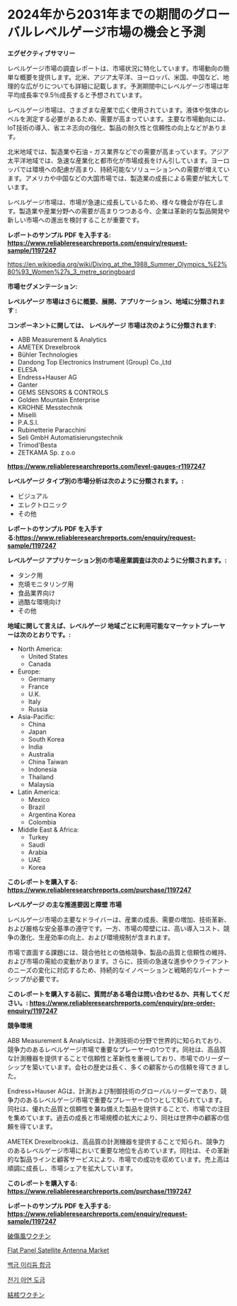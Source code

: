 <p><h1>2024年から2031年までの期間のグローバルレベルゲージ市場の機会と予測</h1></p><p><strong>エグゼクティブサマリー</strong></p>
<p><p>レベルゲージ市場の調査レポートは、市場状況に特化しています。市場動向の簡単な概要を提供します。北米、アジア太平洋、ヨーロッパ、米国、中国など、地理的な広がりについても詳細に記載します。予測期間中にレベルゲージ市場は年平均成長率で9.5％成長すると予想されています。</p><p>レベルゲージ市場は、さまざまな産業で広く使用されています。液体や気体のレベルを測定する必要があるため、需要が高まっています。主要な市場動向には、IoT技術の導入、省エネ志向の強化、製品の耐久性と信頼性の向上などがあります。</p><p>北米地域では、製造業や石油・ガス業界などでの需要が高まっています。アジア太平洋地域では、急速な産業化と都市化が市場成長をけん引しています。ヨーロッパでは環境への配慮が高まり、持続可能なソリューションへの需要が増えています。アメリカや中国などの大国市場では、製造業の成長による需要が拡大しています。</p><p>レベルゲージ市場は、市場が急速に成長しているため、様々な機会が存在します。製造業や産業分野への需要が高まりつつある今、企業は革新的な製品開発や新しい市場への進出を検討することが重要です。</p></p>
<p><strong>レポートのサンプル PDF を入手する: <a href="https://www.reliableresearchreports.com/enquiry/request-sample/1197247">https://www.reliableresearchreports.com/enquiry/request-sample/1197247</a></strong></p>
<p><a href="https://en.wikipedia.org/wiki/Diving_at_the_1988_Summer_Olympics_%E2%80%93_Women%27s_3_metre_springboard">https://en.wikipedia.org/wiki/Diving_at_the_1988_Summer_Olympics_%E2%80%93_Women%27s_3_metre_springboard</a></p>
<p><strong>市場セグメンテーション:</strong></p>
<p><strong> レベルゲージ 市場はさらに概要、展開、アプリケーション、地域に分類されます :</strong></p>
<p><strong>コンポーネントに関しては、 レベルゲージ 市場は次のように分類されます:</strong></p>
<p><ul><li>ABB Measurement & Analytics</li><li>AMETEK Drexelbrook</li><li>Bühler Technologies</li><li>Dandong Top Electronics Instrument (Group) Co.,Ltd</li><li>ELESA</li><li>Endress+Hauser AG</li><li>Ganter</li><li>GEMS SENSORS & CONTROLS</li><li>Golden Mountain Enterprise</li><li>KROHNE Messtechnik</li><li>Miselli</li><li>P.A.S.I.</li><li>Rubinetterie Paracchini</li><li>Seli GmbH Automatisierungstechnik</li><li>Trimod'Besta</li><li>ZETKAMA Sp. z o.o</li></ul></p>
<p><strong><a href="https://www.reliableresearchreports.com/level-gauges-r1197247">https://www.reliableresearchreports.com/level-gauges-r1197247</a></strong></p>
<p><strong> レベルゲージ タイプ別の市場分析は次のように分類されます。:</strong></p>
<p><ul><li>ビジュアル</li><li>エレクトロニック</li><li>その他</li></ul></p>
<p><strong>レポートのサンプル PDF を入手する:<a href="https://www.reliableresearchreports.com/enquiry/request-sample/1197247">https://www.reliableresearchreports.com/enquiry/request-sample/1197247</a></strong></p>
<p><strong> レベルゲージ アプリケーション別の市場産業調査は次のように分類されます。:</strong></p>
<p><ul><li>タンク用</li><li>充填モニタリング用</li><li>食品業界向け</li><li>過酷な環境向け</li><li>その他</li></ul></p>
<p><strong>地域に関して言えば、レベルゲージ 地域ごとに利用可能なマーケットプレーヤーは次のとおりです。:</strong></p>
<p><ul>
    <li>
        North America:
        <ul>
            <li>United States</li>
            <li>Canada</li>
        </ul>
    </li>
    <li>
        Europe:
        <ul>
            <li>Germany</li>
            <li>France</li>
            <li>U.K.</li>
            <li>Italy</li>
            <li>Russia</li>
        </ul>
    </li>
    <li>
        Asia-Pacific:
        <ul>
            <li>China</li>
            <li>Japan</li>
            <li>South Korea</li>
            <li>India</li>
            <li>Australia</li>
            <li>China Taiwan</li>
            <li>Indonesia</li>
            <li>Thailand</li>
            <li>Malaysia</li>
        </ul>
    </li>
    <li>
        Latin America:
        <ul>
            <li>Mexico</li>
            <li>Brazil</li>
            <li>Argentina Korea</li>
            <li>Colombia</li>
        </ul>
    </li>
    <li>
        Middle East & Africa:
        <ul>
            <li>Turkey</li>
            <li>Saudi</li>
            <li>Arabia</li>
            <li>UAE</li>
            <li>Korea</li>
        </ul>
    </li>
    </ul></p>
<p><strong>このレポートを購入する: <a href="https://www.reliableresearchreports.com/purchase/1197247">https://www.reliableresearchreports.com/purchase/1197247</a></strong></p>
<p><strong>レベルゲージ の主な推進要因と障壁 市場</strong></p>
<p><p>レベルゲージ市場の主要なドライバーは、産業の成長、需要の増加、技術革新、および厳格な安全基準の遵守です。一方、市場の障壁には、高い導入コスト、競争の激化、生産効率の向上、および環境規制が含まれます。</p><p>市場で直面する課題には、競合他社との価格競争、製品の品質と信頼性の維持、および市場の需給の変動があります。さらに、技術の急速な進歩やクライアントのニーズの変化に対応するため、持続的なイノベーションと戦略的なパートナーシップが必要です。</p></p>
<p><strong>このレポートを購入する前に、質問がある場合は問い合わせるか、共有してください。: <a href="https://www.reliableresearchreports.com/enquiry/pre-order-enquiry/1197247">https://www.reliableresearchreports.com/enquiry/pre-order-enquiry/1197247</a></strong></p>
<p><strong>競争環境</strong></p>
<p><p>ABB Measurement & Analyticsは、計測技術の分野で世界的に知られており、競争力のあるレベルゲージ市場で重要なプレーヤーの1つです。同社は、高品質な計測機器を提供することで信頼性と革新性を重視しており、市場でのリーダーシップを築いています。会社の歴史は長く、多くの顧客からの信頼を得てきました。</p><p>Endress+Hauser AGは、計測および制御技術のグローバルリーダーであり、競争力のあるレベルゲージ市場で重要なプレーヤーの1つとして知られています。同社は、優れた品質と信頼性を兼ね備えた製品を提供することで、市場での注目を集めています。過去の成長と市場規模の拡大により、同社は世界中の顧客の信頼を得ています。</p><p>AMETEK Drexelbrookは、高品質の計測機器を提供することで知られ、競争力のあるレベルゲージ市場において重要な地位を占めています。同社は、その革新的な製品ラインと顧客サービスにより、市場での成功を収めています。売上高は順調に成長し、市場シェアを拡大しています。</p></p>
<p><strong>このレポートを購入する: <a href="https://www.reliableresearchreports.com/purchase/1197247">https://www.reliableresearchreports.com/purchase/1197247</a></strong></p>
<p><strong>レポートのサンプル PDF を入手する: <a href="https://www.reliableresearchreports.com/enquiry/request-sample/1197247">https://www.reliableresearchreports.com/enquiry/request-sample/1197247</a></strong><strong></strong></p>
<p><p><a href="https://github.com/schmahlson/Market-Research-Report-List-3/blob/main/284942834630.md">破傷風ワクチン</a></p><p><a href="https://github.com/baileope6754/Market-Research-Report-List-1/blob/main/flat-panel-satellite-antenna-market.md">Flat Panel Satellite Antenna Market</a></p><p><a href="https://github.com/LuckeyCorbin/Market-Research-Report-List-2/blob/main/200351944786.md">백금 이리듐 합금</a></p><p><a href="https://github.com/shampaakter36/Market-Research-Report-List-2/blob/main/845062944785.md">전기 아연 도금</a></p><p><a href="https://github.com/TerrellConn/Market-Research-Report-List-2/blob/main/537977034631.md">結核ワクチン</a></p></p>